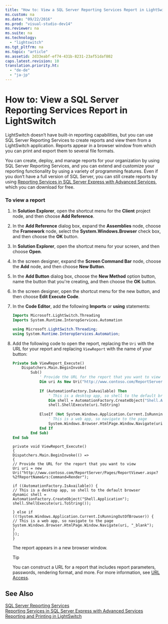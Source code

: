 ```yaml
---
title: "How to: View a SQL Server Reporting Services Report in LightSwitch"
ms.custom: na
ms.date: "09/22/2016"
ms.prod: "visual-studio-dev14"
ms.reviewer: na
ms.suite: na
ms.technology: 
  - "lightswitch"
ms.tgt_pltfrm: na
ms.topic: "article"
ms.assetid: 2d33eabf-ef74-431b-8231-23af51daf802
caps.latest.revision: 10
translation.priority.ht: 
  - "de-de"
  - "ja-jp"
---
```

# How to: View a SQL Server Reporting Services Report in LightSwitch
LightSwitch doesn’t have built-in reporting capabilities, but you can use SQL Server Reporting Services to create reports and view them from a LightSwitch application. Reports appear in a browser window from which you can print and export them to several file formats.  
  
 You can create, deploy, and manage reports for your organization by using SQL Server Reporting Services, and you can extend and customize your reporting functionality by using a variety of programming features. Even if you don’t have a full version of SQL Server, you can still create reports by using [Reporting Services in SQL Server Express with Advanced Services](http://go.microsoft.com/fwlink/?LinkId=261812), which you can download for free.  
  
### To view a report  
  
1.  In **Solution Explorer**, open the shortcut menu for the **Client** project node, and then choose **Add Reference**.  
  
2.  In the **Add Reference** dialog box, expand the **Assemblies** node, choose the **Framework** node, select the **System.Windows.Browser** check box, and then choose the **OK** button.  
  
3.  In **Solution Explorer**, open the shortcut menu for your screen, and then choose **Open**.  
  
4.  In the screen designer, expand the **Screen Command Bar** node, choose the **Add** node, and then choose **New Button**.  
  
5.  In the **Add Button** dialog box, choose the **New Method** option button, name the button that you're creating, and then choose the **OK** button.  
  
6.  In the screen designer, open the shortcut menu for the new button, and then choose **Edit Execute Code**.  
  
7.  In the **Code Editor**, add the following **Imports** or **using** statements:  
  
    ```vb  
    Imports Microsoft.LightSwitch.Threading  
    Imports System.Runtime.InteropServices.Automation  
    ```  
  
    ```c#  
    using Microsoft.LightSwitch.Threading;  
    using System.Runtime.InteropServices.Automation;  
    ```  
  
8.  Add the following code to open the report, replacing the `Uri` with the URL for your report and replacing `ViewReport` with the name of your button:  
  
    ```vb  
    Private Sub ViewReport_Execute()  
        Dispatchers.Main.BeginInvoke(  
            Sub()  
                ' Provide the URL for the report that you want to view  
                Dim uri As New Uri("http://www.contoso.com/ReportServer/Pages/ReportViewer.aspx?%2fReportName&rs:Command=Render")  
  
                If (AutomationFactory.IsAvailable) Then  
                    ' This is a desktop app, so shell to the default browser  
                    Dim shell = AutomationFactory.CreateObject("Shell.Application")  
                    shell.ShellExecute(uri.ToString)  
  
                ElseIf (Not System.Windows.Application.Current.IsRunningOutOfBrowser) Then  
                    ' This is a web app, so navigate to the page  
                    System.Windows.Browser.HtmlPage.Window.Navigate(uri, "_blank")  
                End If  
            End Sub)  
    End Sub  
    ```  
  
    ```  
    private void ViewReport_Execute()  
    {  
    Dispatchers.Main.BeginInvoke(() =>  
    {  
    // Provide the URL for the report that you want to view  
    Uri uri = new Uri("http://www.contoso.com/ReportServer/Pages/ReportViewer.aspx?%2fReportName&rs:Command=Render");  
  
    if ((AutomationFactory.IsAvailable)) {  
    // This is a desktop app, so shell to the default browser  
    dynamic shell = AutomationFactory.CreateObject("Shell.Application");  
    shell.ShellExecute(uri.ToString());  
  
    } else if ((!System.Windows.Application.Current.IsRunningOutOfBrowser)) {  
    // This is a web app, so navigate to the page  
    System.Windows.Browser.HtmlPage.Window.Navigate(uri, "_blank");  
    }  
    });  
    }  
    ```  
  
     The report appears in a new browser window.  
  
    > [!TIP]
    >  You can construct a URL for a report that includes report parameters, passwords, rendering format, and more. For more information, see [URL Access](http://go.microsoft.com/fwlink/?LinkId=261808).  
  
## See Also  
 [SQL Server Reporting Services](http://go.microsoft.com/fwlink/?LinkId=261815)   
 [Reporting Services in SQL Server Express with Advanced Services](http://go.microsoft.com/fwlink/?LinkId=261814)   
 [Reporting and Printing in LightSwitch](../vs140/reporting-and-printing-in-lightswitch.md)